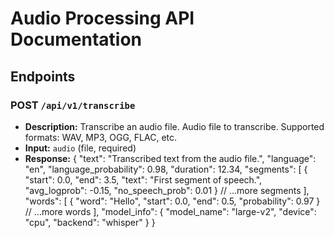 # Audio Processing API Documentation

## Endpoints

### POST `/api/v1/transcribe`
- **Description:** Transcribe an audio file.
Audio file to transcribe. Supported formats: WAV, MP3, OGG, FLAC, etc.
- **Input:** `audio` (file, required)
- **Response:**
{
  "text": "Transcribed text from the audio file.",
  "language": "en",
  "language_probability": 0.98,
  "duration": 12.34,
  "segments": [
    {
      "start": 0.0,
      "end": 3.5,
      "text": "First segment of speech.",
      "avg_logprob": -0.15,
      "no_speech_prob": 0.01
    }
    // ...more segments
  ],
  "words": [
    {
      "word": "Hello",
      "start": 0.0,
      "end": 0.5,
      "probability": 0.97
    }
    // ...more words
  ],
  "model_info": {
    "model_name": "large-v2",
    "device": "cpu",
    "backend": "whisper"
  }
}
